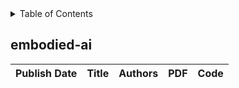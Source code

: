 <details>
  <summary>Table of Contents</summary>
  <ol>
    <li><a href=#embodied-ai>Embodied AI</a></li>
  </ol>
</details>

## embodied-ai

|Publish Date|Title|Authors|PDF|Code|
|---|---|---|---|---|
